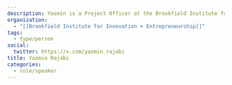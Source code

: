 ```yaml
---
description: Yasmin is a Project Officer at the Brookfield Institute for Innovation + Entrepreneurship. She supports the continuous adoption of policy innovation methods and tools by policymakers in order to deliver better public policies, programs and services for all Canadians.
organization:
  - "[[Brookfield Institute for Innovation + Entrepreneurship]]"
tags:
  - type/person
social:
  twitter: https://x.com/yasmin_rajabi
title: Yasmin Rajabi
categories:
  - role/speaker
---
```


